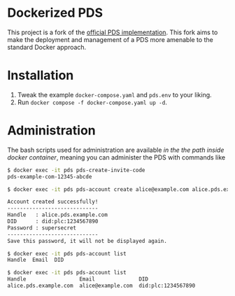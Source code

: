# Dockerized PDS

This project is a fork of the [official PDS implementation](https://github.com/bluesky-social/pds). This fork aims to make the deployment and management of a PDS more amenable to the standard Docker approach.

# Installation

1. Tweak the example `docker-compose.yaml` and `pds.env` to your liking. 
2. Run `docker compose -f docker-compose.yaml up -d`.

# Administration

The bash scripts used for administration are available *in the the path inside docker container*, meaning you can administer the PDS with commands like

```bash
$ docker exec -it pds pds-create-invite-code
pds-example-com-12345-abcde
```

```bash
$ docker exec -it pds pds-account create alice@example.com alice.pds.example.com

Account created successfully!
-----------------------------
Handle   : alice.pds.example.com
DID      : did:plc:1234567890
Password : supersecret
-----------------------------
Save this password, it will not be displayed again.
```

```bash
$ docker exec -it pds pds-account list      
Handle  Email  DID
```

```bash
$ docker exec -it pds pds-account list                                          
Handle                 Email              DID
alice.pds.example.com  alice@example.com  did:plc:1234567890
```